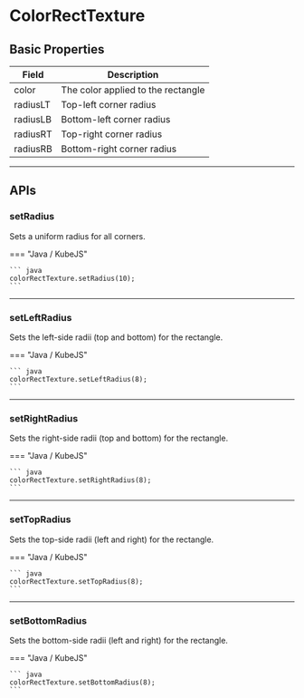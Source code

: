 # ColorRectTexture

## Basic Properties

| Field     | Description                                  |
|-----------|----------------------------------------------|
| color     | The color applied to the rectangle           |
| radiusLT  | Top-left corner radius                       |
| radiusLB  | Bottom-left corner radius                    |
| radiusRT  | Top-right corner radius                      |
| radiusRB  | Bottom-right corner radius                   |

---

## APIs

### setRadius

Sets a uniform radius for all corners.

=== "Java / KubeJS"

    ``` java
    colorRectTexture.setRadius(10);
    ```

---

### setLeftRadius

Sets the left-side radii (top and bottom) for the rectangle.

=== "Java / KubeJS"

    ``` java
    colorRectTexture.setLeftRadius(8);
    ```

---

### setRightRadius

Sets the right-side radii (top and bottom) for the rectangle.

=== "Java / KubeJS"

    ``` java
    colorRectTexture.setRightRadius(8);
    ```

---

### setTopRadius

Sets the top-side radii (left and right) for the rectangle.

=== "Java / KubeJS"

    ``` java
    colorRectTexture.setTopRadius(8);
    ```

---

### setBottomRadius

Sets the bottom-side radii (left and right) for the rectangle.

=== "Java / KubeJS"

    ``` java
    colorRectTexture.setBottomRadius(8);
    ```